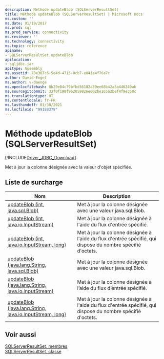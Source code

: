 ```yaml
---
description: Méthode updateBlob (SQLServerResultSet)
title: Méthode updateBlob (SQLServerResultSet) | Microsoft Docs
ms.custom: ''
ms.date: 01/19/2017
ms.prod: sql
ms.prod_service: connectivity
ms.reviewer: ''
ms.technology: connectivity
ms.topic: reference
apiname:
- SQLServerResultSet.updateBlob
apilocation:
- sqljdbc.jar
apitype: Assembly
ms.assetid: 78e367c6-5e4d-4715-8cb7-e841e4f76a7c
author: David-Engel
ms.author: v-daenge
ms.openlocfilehash: 8b20e84c79bfbd56182a59ee68b42a8a446249ab
ms.sourcegitcommit: 33f0f190f962059826e002be165a2bef4f9e350c
ms.translationtype: HT
ms.contentlocale: fr-FR
ms.lasthandoff: 01/30/2021
ms.locfileid: "99188379"
---
```

# <a name="updateblob-method-sqlserverresultset"></a>Méthode updateBlob (SQLServerResultSet)
[!INCLUDE[Driver_JDBC_Download](../../../includes/driver_jdbc_download.md)]

  Met à jour la colonne désignée avec la valeur d'objet spécifiée.  
  
## <a name="overload-list"></a>Liste de surcharge  
  
|Nom|Description|  
|----------|-----------------|  
|[updateBlob (int, java.sql.Blob)](../../../connect/jdbc/reference/updateblob-method-int-java-sql-blob.md)|Met à jour la colonne désignée avec une valeur java.sql.Blob.|  
|[updateBlob (int, java.io.InputStream)](../../../connect/jdbc/reference/updateblob-method-int-java-io-inputstream.md)|Met à jour la colonne désignée à l'aide du flux d'entrée spécifié.|  
|[updateBlob (int, java.io.InputStream, long)](../../../connect/jdbc/reference/updateblob-method-int-java-io-inputstream-long.md)|Met à jour la colonne désignée à l'aide du flux d'entrée spécifié, qui dispose du nombre spécifié d'octets.|  
|[updateBlob (java.lang.String, java.sql.Blob)](../../../connect/jdbc/reference/updateblob-method-java-lang-string-java-sql-blob.md)|Met à jour la colonne désignée avec une valeur java.sql.Blob.|  
|[updateBlob (java.lang.String, java.io.InputStream)](../../../connect/jdbc/reference/updateblob-method-java-lang-string-java-io-inputstream.md)|Met à jour la colonne désignée à l’aide du flux d’entrée spécifié.|  
|[updateBlob (java.lang.String, java.io.InputStream, long)](../../../connect/jdbc/reference/updateblob-method-java-lang-string-java-io-inputstream-long.md)|Met à jour la colonne désignée à l'aide du flux d'entrée spécifié, qui dispose du nombre spécifié d'octets.|  
  
## <a name="see-also"></a>Voir aussi  
 [SQLServerResultSet, membres](../../../connect/jdbc/reference/sqlserverresultset-members.md)   
 [SQLServerResultSet, classe](../../../connect/jdbc/reference/sqlserverresultset-class.md)  
  
  
